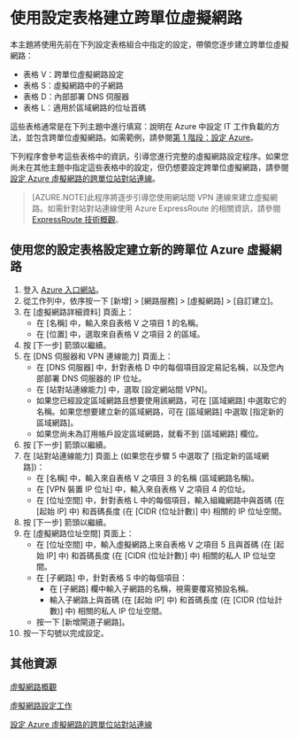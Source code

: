 <properties
	pageTitle="使用設定表格建立跨單位虛擬網路"
	description="本主題說明如何使用預先決定的設定表格來設定跨單位虛擬網路。"
	documentationCenter=""
	services="virtual-machines"
	authors="JoeDavies-MSFT"
	manager="timlt"
	editor=""
	tags="azure-service-management"/>

<tags
	ms.service="virtual-machines"
	ms.workload="infrastructure-services"
	ms.tgt_pltfrm="na"
	ms.devlang="na"
	ms.topic="article"
	ms.date="07/21/2015"
	ms.author="josephd"/>

# 使用設定表格建立跨單位虛擬網路

本主題將使用先前在下列設定表格組合中指定的設定，帶領您逐步建立跨單位虛擬網路：

- 表格 V：跨單位虛擬網路設定
- 表格 S：虛擬網路中的子網路
- 表格 D：內部部署 DNS 伺服器
- 表格 L：適用於區域網路的位址首碼

這些表格通常是在下列主題中進行填寫：說明在 Azure 中設定 IT 工作負載的方法，並包含跨單位虛擬網路。如需範例，請參閱[第 1 階段：設定 Azure](virtual-machines-workload-intranet-sharepoint-phase1.md)。

下列程序會參考這些表格中的資訊，引導您進行完整的虛擬網路設定程序。如果您尚未在其他主題中指定這些表格中的設定，但仍想要設定跨單位虛擬網路，請參閱[設定 Azure 虛擬網路的跨單位站對站連線](../vpn-gateway/vpn-gateway-site-to-site-create.md)。

> [AZURE.NOTE]此程序將逐步引導您使用網站間 VPN 連線來建立虛擬網路。如需針對站對站連線使用 Azure ExpressRoute 的相關資訊，請參閱 [ExpressRoute 技術概觀](https://msdn.microsoft.com/library/dn606309.aspx)。

## 使用您的設定表格設定建立新的跨單位 Azure 虛擬網路

1. 登入 [Azure 入口網站](https://manage.windowsazure.com/)。
2. 從工作列中，依序按一下 [新增] > [網路服務] > [虛擬網路] > [自訂建立]。
3. 在 [虛擬網路詳細資料] 頁面上：
	- 在 [名稱] 中，輸入來自表格 V 之項目 1 的名稱。
	- 在 [位置] 中，選取來自表格 V 之項目 2 的區域。
4. 按 [下一步] 箭頭以繼續。
5. 在 [DNS 伺服器和 VPN 連線能力] 頁面上：
	- 在 [DNS 伺服器] 中，針對表格 D 中的每個項目設定易記名稱，以及您內部部署 DNS 伺服器的 IP 位址。
	- 在 [站對站連線能力] 中，選取 [設定網站間 VPN]。
	- 如果您已經設定區域網路且想要使用該網路，可在 [區域網路] 中選取它的名稱。如果您想要建立新的區域網路，可在 [區域網路] 中選取 [指定新的區域網路]。
	- 如果您尚未為訂用帳戶設定區域網路，就看不到 [區域網路] 欄位。
6. 按 [下一步] 箭頭以繼續。
7. 在 [站對站連線能力] 頁面上 (如果您在步驟 5 中選取了 [指定新的區域網路])：
	- 在 [名稱] 中，輸入來自表格 V 之項目 3 的名稱 (區域網路名稱)。
	- 在 [VPN 裝置 IP 位址] 中，輸入來自表格 V 之項目 4 的位址。
	- 在 [位址空間] 中，針對表格 L 中的每個項目，輸入組織網路中與首碼 (在 [起始 IP] 中) 和首碼長度 (在 [CIDR (位址計數)] 中) 相關的 IP 位址空間。
8. 按 [下一步] 箭頭以繼續。
9. 在 [虛擬網路位址空間] 頁面上：
	- 在 [位址空間] 中，輸入虛擬網路上來自表格 V 之項目 5 且與首碼 (在 [起始 IP] 中) 和首碼長度 (在 [CIDR (位址計數)] 中) 相關的私人 IP 位址空間。
	- 在 [子網路] 中，針對表格 S 中的每個項目：
		- 在 [子網路] 欄中輸入子網路的名稱，視需要覆寫預設名稱。
		- 輸入子網路上與首碼 (在 [起始 IP] 中) 和首碼長度 (在 [CIDR (位址計數)] 中) 相關的私人 IP 位址空間。
	- 按一下 [新增閘道子網路]。
10. 按一下勾號以完成設定。

## 其他資源

[虛擬網路概觀](https://msdn.microsoft.com/library/jj156007.aspx)

[虛擬網路設定工作](https://msdn.microsoft.com/library/jj156206.aspx)

[設定 Azure 虛擬網路的跨單位站對站連線](../vpn-gateway/vpn-gateway-site-to-site-create.md)

<!---HONumber=August15_HO6-->